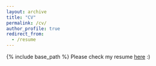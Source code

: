 ```yaml
---
layout: archive
title: "CV"
permalink: /cv/
author_profile: true
redirect_from:
  - /resume
---
```


{% include base_path %}
Please check my resume [here](https://zehao-zhao.github.io/files/AndyZhao_resume.pdf)
:)

  
